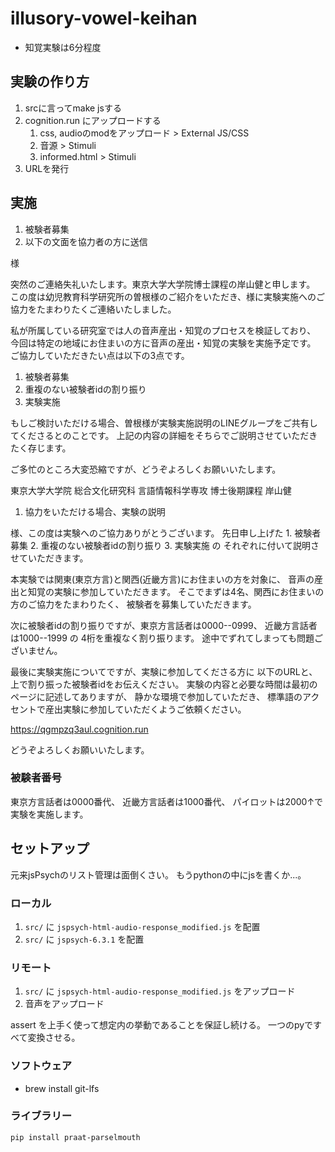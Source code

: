 # illusory-vowel-keihan

* 知覚実験は6分程度

## 実験の作り方

1. srcに言ってmake jsする
1. cognition.run にアップロードする
    1. css, audioのmodをアップロード > External JS/CSS
    1. 音源 > Stimuli
    1. informed.html > Stimuli
1. URLを発行

## 実施

1. 被験者募集
1. 以下の文面を協力者の方に送信

<name>様

突然のご連絡失礼いたします。東京大学大学院博士課程の岸山健と申します。
この度は幼児教育科学研究所の曽根様のご紹介をいただき、<name>様に実験実施へのご協力をたまわりたくご連絡いたしました。

私が所属している研究室では人の音声産出・知覚のプロセスを検証しており、
今回は特定の地域にお住まいの方に音声の産出・知覚の実験を実施予定です。
ご協力していただきたい点は以下の3点です。

1. 被験者募集
1. 重複のない被験者idの割り振り
1. 実験実施

もしご検討いただける場合、曽根様が実験実施説明のLINEグループをご共有してくださるとのことです。
上記の内容の詳細をそちらでご説明させていただきたく存じます。

ご多忙のところ大変恐縮ですが、どうぞよろしくお願いいたします。

東京大学大学院 総合文化研究科
言語情報科学専攻 博士後期課程
岸山健

1. 協力をいただける場合、実験の説明

<name>様、この度は実験へのご協力ありがとうございます。
先日申し上げた 1. 被験者募集 2. 重複のない被験者idの割り振り 3. 実験実施 の
それぞれに付いて説明させていただきます。

本実験では関東(東京方言)と関西(近畿方言)にお住まいの方を対象に、
音声の産出と知覚の実験に参加していただきます。
そこでまずは4名、関西にお住まいの方のご協力をたまわりたく、
被験者を募集していただきます。

次に被験者idの割り振りですが、東京方言話者は0000--0999、
近畿方言話者は1000--1999 の 4桁を重複なく割り振ります。
途中でずれてしまっても問題ございません。

最後に実験実施についてですが、実験に参加してくださる方に
以下のURLと、上で割り振った被験者idをお伝えください。
実験の内容と必要な時間は最初のページに記述してありますが、
静かな環境で参加していただき、
標準語のアクセントで産出実験に参加していただくようご依頼ください。

https://qgmpzq3aul.cognition.run

どうぞよろしくお願いいたします。

### 被験者番号

東京方言話者は0000番代、
近畿方言話者は1000番代、
パイロットは2000↑で実験を実施します。

## セットアップ

元来jsPsychのリスト管理は面倒くさい。
もうpythonの中にjsを書くか...。

### ローカル

1. `src/` に `jspsych-html-audio-response_modified.js` を配置
1. `src/` に `jspsych-6.3.1` を配置

### リモート

1. `src/` に `jspsych-html-audio-response_modified.js` をアップロード
1. 音声をアップロード

assert を上手く使って想定内の挙動であることを保証し続ける。
一つのpyですべて変換させる。

### ソフトウェア

- brew install git-lfs


### ライブラリー

```
pip install praat-parselmouth
```


